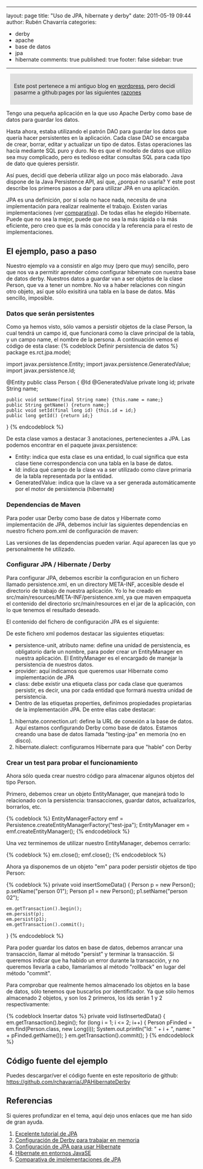 
---
layout: page
title: "Uso de JPA, hibernate y derby"
date: 2011-05-19 09:44
author: Rubén Chavarría
categories: 
- derby
- apache
- base de datos
- jpa
- hibernate
comments: true
published: true
footer: false
sidebar: true
---

<div style="margin:2%; padding:2%; background-color:#E0E0E0; ">
  <p>Este post pertenece a mi antiguo blog en <a href="http://rchavarria.wordpress.com">wordpress</a>, pero decidí pasarme a github:pages por las siguientes <a href="/blog/2012/12/03/por-que-cambie-mi-blog-en-wordpress-com">razones</a></p>
</div>

Tengo una pequeña aplicación en la que uso Apache Derby como base de datos para guardar los datos.

Hasta ahora, estaba utilizando el patrón DAO para guardar los datos que quería hacer persistentes en la aplicación. Cada clase DAO se encargaba de crear, borrar, editar y actualizar un tipo de datos. Estas operaciones las hacía mediante SQL puro y duro. No es que el modelo de datos que utilizo sea muy complicado, pero es tedioso editar consultas SQL para cada tipo de dato que quieres persistir.

Así pues, decidí que debería utilizar algo un poco más elaborado. Java dispone de la Java Persistence API, así que, ¿porqué no usarla? Y este post describe los primeros pasos a dar para utilizar JPA en una aplicación.

<!-- more -->

JPA es una definición, por sí sola no hace nada, necesita de una implementación para realizar realmente el trabajo. Existen varias implementaciones (ver <a title="Comparativa implementaciones JPA" href="http://terrazadearavaca.blogspot.com/2008/12/jpa-implementations-comparison.html">comparativa</a>). De todas ellas he elegido Hibernate. Puede que no sea la mejor, puede que no sea la más rápida o la más eficiente, pero creo que es la más conocida y la referencia para el resto de implementaciones.

<h2>El ejemplo, paso a paso</h2>

Nuestro ejemplo va a consistir en algo muy (pero que muy) sencillo, pero que nos va a permitir aprender cómo configurar hibernate con nuestra base de datos derby. Nuestros datos a guardar van a ser objetos de la clase Person, que va a tener un nombre. No va a haber relaciones con ningún otro objeto, así que sólo exisitirá una tabla en la base de datos. Más sencillo, imposible.

<h3>Datos que serán persistentes</h3>

Como ya hemos visto, sólo vamos a persistir objetos de la clase Person, la cual tendrá un campo id, que funcionará como la clave principal de la tabla, y un campo name, el nombre de la persona. A continuación vemos el código de esta clase:
{% codeblock Definir persistencia de datos %}
package es.rct.jpa.model;

import javax.persistence.Entity;
import javax.persistence.GeneratedValue;
import javax.persistence.Id;

@Entity
public class Person {
    @Id
    @GeneratedValue
    private long id;
    private String name;

    public void setName(final String name) {this.name = name;}
    public String getName() {return name;}
    public void setId(final long id) {this.id = id;}
    public long getId() {return id;}
}
{% endcodeblock %}

De esta clase vamos a destacar 3 anotaciones, pertenecientes a JPA. Las podemos encontrar en el paquete javax.persistence:

<ul>
	<li>Entity: indica que esta clase es una entidad, lo cual significa que esta clase tiene correspondencia con una tabla en la base de datos.</li>
	<li>Id: indica qué campo de la clase va a ser utilizado como clave primaria de la tabla representada por la entidad.</li>
	<li>GeneratedValue: indica que la clave va a ser generada automáticamente por el motor de persistencia (hibernate)</li>
</ul>

<h3>Dependencias de Maven</h3>

Para poder usar Derby como base de datos y Hibernate como implementación de JPA, debemos incluir las siguientes dependencias en nuestro fichero pom.xml de configuración de maven:

<script src="http://gist.github.com/4194334.js"></script>

Las versiones de las dependencias pueden variar. Aquí aparecen las que yo personalmente he utilizado.

<h3>Configurar JPA / Hibernate / Derby</h3>

Para configurar JPA, debemos escribir la configuracion en un fichero llamado persistence.xml, 
en un directory META-INF, accesible desde el directorio de trabajo de nuestra aplicación. 
Yo lo he creado en src/main/resources/META-INF/persistence.xml, ya que maven empaqueta el 
contenido del directorio src/main/resources en el jar de la aplicación, con lo que tenemos 
el resultado deseado.

El contenido del fichero de configuración JPA es el siguiente:

<script src="http://gist.github.com/4194389.js"></script>

De este fichero xml podemos destacar las siguientes etiquetas:

<ul>
	<li>persistence-unit, atributo name: define una unidad de persistencia, es obligatorio darle un nombre, para poder crear un EntityManager en nuestra aplicación. El EntityManager es el encargado de manejar la persistencia de nuestros datos.</li>
	<li>provider: aquí indicamos que queremos usar Hibernate como implementación de JPA</li>
	<li>class: debe existir una etiqueta class por cada clase que queramos persistir, es decir, una por cada entidad que formará nuestra unidad de persistencia.</li>
	<li>Dentro de las etiquetas properties, definimos propiedades propietarias de la implementación JPA. De entre ellas cabe destacar:</li>
</ul>
<ol>
	<li>hibernate.connection.url: define la URL de conexión a la base de datos. Aquí estamos configurando Derby como base de datos. Estamos creando una base de datos llamada "testing-jpa" en memoria (no en disco).</li>
	<li>hibernate.dialect: configuramos Hibernate para que "hable" con Derby</li>
</ol>

<h3>Crear un test para probar el funcionamiento</h3>

Ahora sólo queda crear nuestro código para almacenar algunos objetos del tipo Person.

Primero, debemos crear un objeto EntityManager, que manejará todo lo relacionado con la persistencia: transacciones, guardar datos, actualizarlos, borrarlos, etc.

{% codeblock %}
EntityManagerFactory emf = Persistence.createEntityManagerFactory(&quot;test-jpa&quot;);
EntityManager em = emf.createEntityManager();
{% endcodeblock %}

Una vez terminemos de utilizar nuestro EntityManager, debemos cerrarlo:

{% codeblock %}
em.close();
emf.close();
{% endcodeblock %}

Ahora ya disponemos de un objeto "em" para poder persistir objetos de tipo Person:

{% codeblock %}
private void insertSomeData() {
    Person p = new Person();
    p.setName(&quot;person 01&quot;);
    Person p1 = new Person();
    p1.setName(&quot;person 02&quot;);

    em.getTransaction().begin();
    em.persist(p);
    em.persist(p1);
    em.getTransaction().commit();
}
{% endcodeblock %}

Para poder guardar los datos en base de datos, debemos arrancar una transacción, llamar al método "persist" y terminar la transacción. Si queremos indicar que ha habido un error durante la transacción, y no queremos llevarla a cabo, llamaríamos al método "rollback" en lugar del método "commit".

Para comprobar que realmente hemos almacenado los objetos en la base de datos, sólo tenemos que buscarlos por identificador. Ya que sólo hemos almacenado 2 objetos, y son los 2 primeros, los ids serán 1 y 2 respectivamente:

{% codeblock Insertar datos %}
private void listInsertedData() {
    em.getTransaction().begin();
    for (long i = 1; i &lt;= 2; i++) {
        Person pFinded = em.find(Person.class, new Long(i));
        System.out.println(&quot;Id: &quot; + i + &quot;, name: &quot; + pFinded.getName());
    }
    em.getTransaction().commit();
}
{% endcodeblock %}

<h2>Código fuente del ejemplo</h2>

Puedes descargar/ver el código fuente en este repositorio de github: <a title="Repositorio github con la solucion" href="https://github.com/rchavarria/JPAHibernateDerby">https://github.com/rchavarria/JPAHibernateDerby</a>

<h2>Referencias</h2>

Si quieres profundizar en el tema, aquí dejo unos enlaces que me han sido de gran ayuda.
<ol>
<li>
<a href="http://www.davidmarco.es/blog/entrada.php?id=144">Excelente tutorial de JPA</a>
</li>
<li>
<a href="http://wiki.apache.org/db-derby/InMemoryBackEndPrimer">Configuración de Derby para trabajar en memoria</a>
</li>
<li>
<a href="http://eskatos.wordpress.com/2009/10/26/unit-test-jpa-entities-with-in-memory-derby">Configuración de JPA para usar Hibernate</a>
</li>
<li>
<a href="http://docs.jboss.org/hibernate/entitymanager/3.5/reference/en/html_single/#architecture-javase">Hibernate en entornos JavaSE</a>
</li>
<li>
<a href="http://terrazadearavaca.blogspot.com/2008/12/jpa-implementations-comparison.html">Comparativa de implementaciones de JPA</a>
</li>
</ol>